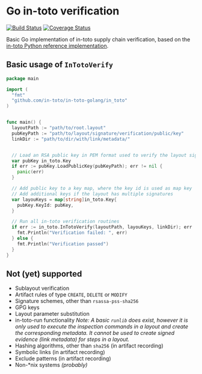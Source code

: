 # Go in-toto verification
[![Build Status](https://travis-ci.com/in-toto/in-toto-golang.svg?branch=master)](https://travis-ci.com/in-toto/in-toto-golang) [![Coverage Status](https://coveralls.io/repos/github/in-toto/in-toto-golang/badge.svg)](https://coveralls.io/github/in-toto/in-toto-golang)

Basic Go implementation of in-toto supply chain verification, based on the
[in-toto Python reference implementation](https://github.com/in-toto/in-toto).


## Basic usage of `InTotoVerify`
```go
package main

import (
  "fmt"
  "github.com/in-toto/in-toto-golang/in_toto"
)


func main() {
  layoutPath := "path/to/root.layout"
  pubKeyPath := "path/to/layout/signature/verification/public/key"
  linkDir := "path/to/dir/with/link/metadata/"


  // Load an RSA public key in PEM format used to verify the layout signature
  var pubKey in_toto.Key
  if err := pubKey.LoadPublicKey(pubKeyPath); err != nil {
    panic(err)
  }

  // Add public key to a key map, where the key id is used as map key
  // Add additional keys if the layout has multiple signatures
  var layouKeys = map[string]in_toto.Key{
    pubKey.KeyId: pubKey,
  }

  // Run all in-toto verification routines
  if err := in_toto.InTotoVerify(layoutPath, layouKeys, linkDir); err != nil {
    fmt.Println("Verification failed: ", err)
  } else {
    fmt.Println("Verification passed")
  }
}
```


## Not (yet) supported
* Sublayout verification
* Artifact rules of type `CREATE`, `DELETE` or `MODIFY`
* Signature schemes, other than `rsassa-pss-sha256`
* GPG keys
* Layout parameter substitution
* in-toto-run functionality
  *Note: A basic `runlib` does exist, however it is only used to execute the
  inspection commands in a layout and create the corresponding metadata. It
  cannot be used to create signed evidence (link metadata) for steps in a
  layout.*
* Hashing algorithms, other than `sha256` (in artifact recording)
* Symbolic links (in artifact recording)
* Exclude patterns (in artifact recording)
* Non-\*nix systems *(probably)*